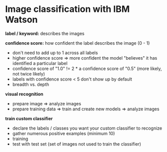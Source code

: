 # Image classification with IBM Watson

**label / keyword:** describes the images

**confidence score:** how confident the label describes the image (0 - 1)

- don't need to add up to 1 across all labels
- higher confidence score => more confident the model "believes" it has identified a particular label
- confidence score of "1.0" != 2 * a confidence score of "0.5" (more likely, not twice likely)
- labels with confidence score < 5 don't show up by default
- breadth vs. depth

**visual recognition**

- prepare image => analyze images
- prepare training data => train and create new models => analyze images

**train custom classifier**

- declare the labels / classes you want your custom classifier to recognize
- gather numerous positive examples (minimum 10)
- training
- test with test set (set of images not used to train the classifier)
